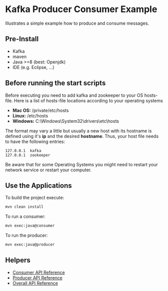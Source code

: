 # Kafka Producer Consumer Example

Illustrates a simple example how to produce and consume messages.

## Pre-Install

 * Kafka
 * maven
 * Java >=8 (best: Openjdk)
 * IDE (e.g. Eclipse, ...)

## Before running the start scripts

Before executing you need to add kafka and zookeeper to your OS hosts-file. Here is a list of hosts-file locations according to your operating systems

* **Mac OS:** /private/etc/hosts
* **Linux:** /etc/hosts
* **Windows:** C:\\Windows\\System32\\drivers\\etc\\hosts

The format may vary a little but usually a new host with its hostname is defined using it's **ip** and the desired **hostname**. Thus, your host file needs to have the following entries:

```
127.0.0.1  kafka
127.0.0.1  zookeeper
```

Be aware that for some Operating Systems you might need to restart your network service or restart your computer.

## Use the Applications

To build the project execute:

```bash
mvn clean install
```

To run a consumer:

```bash
mvn exec:java@consumer
```

To run the producer:

```bash
mvn exec:java@producer
```

## Helpers

 * [Consumer API Reference](https://kafka.apache.org/21/javadoc/org/apache/kafka/clients/consumer/KafkaConsumer.html)
 * [Producer API Reference](https://kafka.apache.org/21/javadoc/org/apache/kafka/clients/producer/KafkaProducer.html)
 * [Overall API Reference](https://kafka.apache.org/21/javadoc/)
 
